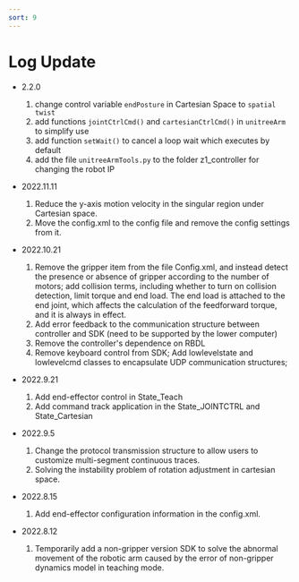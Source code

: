 ```yaml
---
sort: 9
---
```


# Log Update

+ 2.2.0

    1. change control variable `endPosture` in Cartesian Space to `spatial twist`
    2. add functions `jointCtrlCmd()` and `cartesianCtrlCmd()` in `unitreeArm` to simplify use
    3. add function `setWait()` to cancel a loop wait which executes by default
    4. add the file `unitreeArmTools.py` to the folder z1_controller for changing the robot IP

+ 2022.11.11

    1. Reduce the y-axis motion velocity in the singular region under Cartesian space.
    2. Move the config.xml to the config file and remove the config settings from it.

+ 2022.10.21

    1. Remove the gripper item from the file Config.xml, and instead detect the presence or absence of gripper according to the number of motors; add collision terms, including whether to turn on collision detection, limit torque and end load. The end load is attached to the end joint, which affects the calculation of the feedforward torque, and it is always in effect.
    2. Add error feedback to the communication structure between controller and SDK (need to be supported by the lower computer)
    3. Remove the controller's dependence on RBDL
    4. Remove keyboard control from SDK; Add lowlevelstate and lowlevelcmd classes to encapsulate UDP communication structures;

+ 2022.9.21

    1. Add end-effector control in State_Teach
    2. Add command track application in the State_JOINTCTRL and State_Cartesian

+ 2022.9.5
  
    1. Change the protocol transmission structure to allow users to customize multi-segment continuous traces.
    2. Solving the instability problem of rotation adjustment in cartesian space.

+ 2022.8.15

    1. Add end-effector configuration information in the config.xml.

+ 2022.8.12

    1. Temporarily add a non-gripper version SDK to solve the abnormal movement of the robotic arm caused by the error of non-gripper dynamics model in teaching mode.
